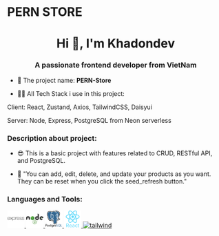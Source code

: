 # PERN STORE

<h1 align="center">Hi 👋, I'm Khadondev</h1>
<h3 align="center">A passionate frontend developer from VietNam</h3>

- 🔭 The project name: **PERN-Store**

- 👨‍💻 All Tech Stack i use in this project:

Client: React, Zustand, Axios, TailwindCSS, Daisyui

Server: Node, Express, PostgreSQL from Neon serverless

<h3 align="left">Description about project:</h3>

- 😎 This is a basic project with features related to CRUD, RESTful API, and PostgreSQL.

- 🤗 "You can add, edit, delete, and update your products as you want. They can be reset when you click the seed_refresh button."
<p align="left">
</p>

<h3 align="left">Languages and Tools:</h3>
<p align="left"> <a href="https://expressjs.com" target="_blank" rel="noreferrer"> <img src="https://raw.githubusercontent.com/devicons/devicon/master/icons/express/express-original-wordmark.svg" alt="express" width="40" height="40"/> </a> <a href="https://nodejs.org" target="_blank" rel="noreferrer"> <img src="https://raw.githubusercontent.com/devicons/devicon/master/icons/nodejs/nodejs-original-wordmark.svg" alt="nodejs" width="40" height="40"/> </a> <a href="https://www.postgresql.org" target="_blank" rel="noreferrer"> <img src="https://raw.githubusercontent.com/devicons/devicon/master/icons/postgresql/postgresql-original-wordmark.svg" alt="postgresql" width="40" height="40"/> </a> <a href="https://reactjs.org/" target="_blank" rel="noreferrer"> <img src="https://raw.githubusercontent.com/devicons/devicon/master/icons/react/react-original-wordmark.svg" alt="react" width="40" height="40"/> </a> <a href="https://tailwindcss.com/" target="_blank" rel="noreferrer"> <img src="https://www.vectorlogo.zone/logos/tailwindcss/tailwindcss-icon.svg" alt="tailwind" width="40" height="40"/> </a> </p>
